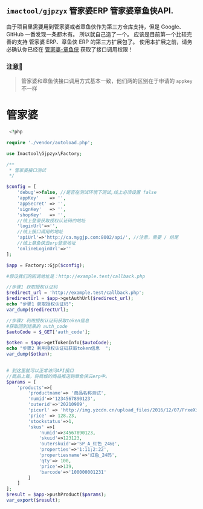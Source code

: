 ## `imactool/gjpzyx` 管家婆ERP 管家婆章鱼侠API.

由于项目里需要用到管家婆或者章鱼侠作为第三方仓库支持，但是 Google、GitHub 一番发现一条都木有。 所以就自己造了一个。
应该是目前第一个比较完善的支持 管家婆 ERP、章鱼侠 ERP 的第三方扩展包了。 使用本扩展之前，请务必确认你已经在 [管家婆-章鱼侠](http://help.mygjp.com/pages/viewpage.action?pageId=48660739) 获取了接口调用权限！

### 注意📢
> 管家婆和章鱼侠接口调用方式基本一致，他们两的区别在于申请的 `appkey` 不一样


# 管家婆
```php
 <?php

require './vendor/autoload.php';

use Imactool\Gjpzyx\Factory;

/**
 * 管家婆接口测试
 */

$config = [
    'debug'=>false, //是否在测试环境下测试,线上必须设置 false
    'appKey' 	=> '',
    'appSecret' => '',
    'signKey'   => '',
    'shopKey'	=> '',
    //线上登录获取授权认证码的地址
    'loginUrl'=>'',
    //线上接口调用的地址
    'apiUrl'=>'http://ca.mygjp.com:8002/api/', //注意，需要 / 结尾
    //线上章鱼侠云erp登录地址
    'onlineLoginUrl'=>''
];

$app = Factory::Gjp($config);

#假设我们的回调地址是：http://example.test/callback.php

//步骤1 获取授权认证码
$redirect_url = 'http://example.test/callback.php';
$redirectUrl = $app->getAuthUrl($redirect_url);
echo "步骤1 获取授权认证码";
var_dump($redirectUrl);

//步骤2 利用授权认证码获取token信息
#获取回到结果的 auth_code
$autoCode = $_GET['auth_code'];

$otken = $app->getTokenInfo($autoCode);
echo "步骤2 利用授权认证码获取token信息  ";
var_dump($otken);
 

# 到这里就可以正常访问API接口
//商品上载，将商城的商品推送到章鱼侠云erp中。
$params = [
    'products'=>[
        'productname'=> '商品名称测试',
        'numid'=>'1234567890123',
        'outerid'=>'20210909',
        'picurl' => 'http://img.yzcdn.cn/upload_files/2016/12/07/FrxeXiN6bKJs0RYXo6hueqca6QHz.jpg',
        'price' => 128.23,
        'stockstatus'=>1,
        'skus' =>[
            'numid'=>34567890123,
            'skuid'=>123123,
            'outerskuid'=>'SP_A_红色_24码',
            'properties'=>'1:11;2:22',
            'propertiesname'=>'红色_24码',
            'qty'=> 100,
            'price'=>139,
            'barcode'=>'100000001231'
        ]
    ]
];
$result = $app->pushProduct($params);
var_export($result);

```

 